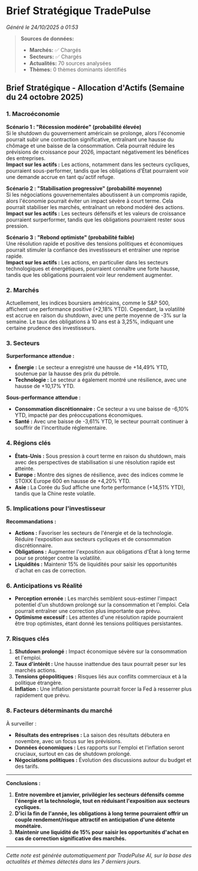 # Brief Stratégique TradePulse

*Généré le 24/10/2025 à 01:53*

> **Sources de données:**
> - **Marchés:** ✅ Chargés
> - **Secteurs:** ✅ Chargés
> - **Actualités:** 70 sources analysées
> - **Thèmes:** 0 thèmes dominants identifiés

## Brief Stratégique - Allocation d'Actifs (Semaine du 24 octobre 2025)

### 1. Macroéconomie

**Scénario 1 : "Récession modérée" (probabilité élevée)**  
Si le shutdown du gouvernement américain se prolonge, alors l'économie pourrait subir une contraction significative, entraînant une hausse du chômage et une baisse de la consommation. Cela pourrait réduire les prévisions de croissance pour 2026, impactant négativement les bénéfices des entreprises.  
**Impact sur les actifs :** Les actions, notamment dans les secteurs cycliques, pourraient sous-performer, tandis que les obligations d'État pourraient voir une demande accrue en tant qu'actif refuge.

**Scénario 2 : "Stabilisation progressive" (probabilité moyenne)**  
Si les négociations gouvernementales aboutissent à un compromis rapide, alors l'économie pourrait éviter un impact sévère à court terme. Cela pourrait stabiliser les marchés, entraînant un rebond modéré des actions.  
**Impact sur les actifs :** Les secteurs défensifs et les valeurs de croissance pourraient surperformer, tandis que les obligations pourraient rester sous pression.

**Scénario 3 : "Rebond optimiste" (probabilité faible)**  
Une résolution rapide et positive des tensions politiques et économiques pourrait stimuler la confiance des investisseurs et entraîner une reprise rapide.  
**Impact sur les actifs :** Les actions, en particulier dans les secteurs technologiques et énergétiques, pourraient connaître une forte hausse, tandis que les obligations pourraient voir leur rendement augmenter.

### 2. Marchés

Actuellement, les indices boursiers américains, comme le S&P 500, affichent une performance positive (+2,18% YTD). Cependant, la volatilité est accrue en raison du shutdown, avec une perte moyenne de -3% sur la semaine. Le taux des obligations à 10 ans est à 3,25%, indiquant une certaine prudence des investisseurs.

### 3. Secteurs

**Surperformance attendue :**  
- **Énergie :** Le secteur a enregistré une hausse de +14,49% YTD, soutenue par la hausse des prix du pétrole.  
- **Technologie :** Le secteur a également montré une résilience, avec une hausse de +10,17% YTD.

**Sous-performance attendue :**  
- **Consommation discrétionnaire :** Ce secteur a vu une baisse de -6,10% YTD, impacté par des préoccupations économiques.  
- **Santé :** Avec une baisse de -3,61% YTD, le secteur pourrait continuer à souffrir de l'incertitude réglementaire.

### 4. Régions clés

- **États-Unis :** Sous pression à court terme en raison du shutdown, mais avec des perspectives de stabilisation si une résolution rapide est atteinte.  
- **Europe :** Montre des signes de résilience, avec des indices comme le STOXX Europe 600 en hausse de +4,20% YTD.  
- **Asie :** La Corée du Sud affiche une forte performance (+14,51% YTD), tandis que la Chine reste volatile.

### 5. Implications pour l'investisseur

**Recommandations :**  
- **Actions :** Favoriser les secteurs de l'énergie et de la technologie. Réduire l'exposition aux secteurs cycliques et de consommation discrétionnaire.  
- **Obligations :** Augmenter l'exposition aux obligations d'État à long terme pour se protéger contre la volatilité.  
- **Liquidités :** Maintenir 15% de liquidités pour saisir les opportunités d'achat en cas de correction.

### 6. Anticipations vs Réalité

- **Perception erronée :** Les marchés semblent sous-estimer l'impact potentiel d'un shutdown prolongé sur la consommation et l'emploi. Cela pourrait entraîner une correction plus importante que prévu.
- **Optimisme excessif :** Les attentes d'une résolution rapide pourraient être trop optimistes, étant donné les tensions politiques persistantes.

### 7. Risques clés

1. **Shutdown prolongé :** Impact économique sévère sur la consommation et l'emploi.
2. **Taux d'intérêt :** Une hausse inattendue des taux pourrait peser sur les marchés actions.
3. **Tensions géopolitiques :** Risques liés aux conflits commerciaux et à la politique étrangère.
4. **Inflation :** Une inflation persistante pourrait forcer la Fed à resserrer plus rapidement que prévu.

### 8. Facteurs déterminants du marché

À surveiller :
- **Résultats des entreprises :** La saison des résultats débutera en novembre, avec un focus sur les prévisions.
- **Données économiques :** Les rapports sur l'emploi et l'inflation seront cruciaux, surtout en cas de shutdown prolongé.
- **Négociations politiques :** Évolution des discussions autour du budget et des tarifs.

---

**Conclusions :**
1. **Entre novembre et janvier, privilégier les secteurs défensifs comme l'énergie et la technologie, tout en réduisant l'exposition aux secteurs cycliques.**
2. **D'ici la fin de l'année, les obligations à long terme pourraient offrir un couple rendement/risque attractif en anticipation d'une détente monétaire.**
3. **Maintenir une liquidité de 15% pour saisir les opportunités d'achat en cas de correction significative des marchés.**

---

*Cette note est générée automatiquement par TradePulse AI, sur la base des actualités et thèmes détectés dans les 7 derniers jours.*
